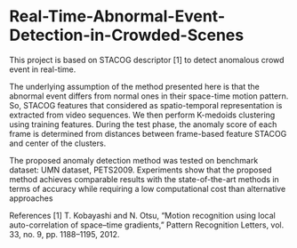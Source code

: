 # Real-Time-Abnormal-Event-Detection-in-Crowded-Scenes
This project is based on STACOG descriptor [1] to detect anomalous crowd event in real-time.

The underlying assumption of the method presented here is that the abnormal event differs from normal ones in their space-time motion pattern. So, STACOG features that considered as spatio-temporal representation is extracted from video sequences. We then perform K-medoids clustering using training features. During the test phase, the anomaly score of each frame is determined from distances between frame-based feature STACOG and center of the clusters.

The proposed anomaly detection method was tested on benchmark dataset: UMN dataset, PETS2009. Experiments show that the proposed method achieves comparable results with the state-of-the-art methods in terms of accuracy while requiring a low computational cost than alternative approaches


References
[1]	T. Kobayashi and N. Otsu, “Motion recognition using local auto-correlation of space–time gradients,” Pattern Recognition Letters, vol. 33, no. 9, pp. 1188–1195, 2012.
